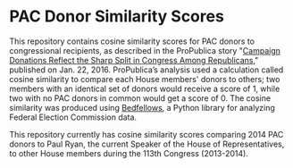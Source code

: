# PAC Donor Similarity Scores

This repository contains cosine similarity scores for PAC donors to congressional recipients, as described in the ProPublica story "[Campaign Donations Reflect the Sharp Split in Congress Among Republicans](https://www.propublica.org/article/campaign-donations-reflect-the-sharp-split-in-congress-among-republicans)," published on Jan. 22, 2016. ProPublica’s analysis used a calculation called cosine similarity to compare each House members' donors to others; two members with an identical set of donors would receive a score of 1, while two with no PAC donors in common would get a score of 0. The cosine similarity was produced using [Bedfellows](https://github.com/TheUpshot/Bedfellows/blob/master/introduction.md), a Python library for analyzing Federal Election Commission data.

This repository currently has cosine similarity scores comparing 2014 PAC donors to Paul Ryan, the current Speaker of the House of Representatives, to other House members during the 113th Congress (2013-2014).
